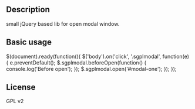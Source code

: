 ## Description

small jQuery based lib for open modal window.

## Basic usage

$(document).ready(function(){
    $('body').on('click', '.sgplmodal', function(e) {
        e.preventDefault();
        $.sgplmodal.beforeOpen(function() { console.log('Before open'); });
        $.sgplmodal.open('#modal-one');
    });
});

## License

GPL v2
